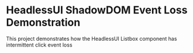 # HeadlessUI ShadowDOM Event Loss Demonstration

This project demonstrates how the HeadlessUI Listbox component has intermittent click event loss